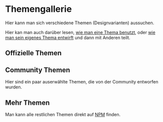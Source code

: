 # Themengallerie

Hier kann man sich verschiedene Themen (Designvarianten) aussuchen.

Hier kan man auch darüber lesen, [wie man eine Thema benutzt](/themes/use), oder [wie man sein eigenes Thema entwirft](/themes/write-a-theme) und dann mit Anderen teilt.

## Offizielle Themen

<ClientOnly>
  <ThemeGallery collection="official"/>
</ClientOnly>

## Community Themen

Hier sind ein paar auserwählte Themen, die von der Community entworfen wurden.

<!-- In ./docs/.vitepress/themes.ts ändern -->
<ClientOnly>
  <ThemeGallery collection="community"/>
</ClientOnly>

## Mehr Themen

Man kann alle restlichen Themen direkt auf [NPM](https://www.npmjs.com/search?q=keywords%3Aslidev-theme) finden.
